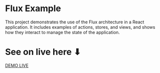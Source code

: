 # Flux Example

This project demonstrates the use of the Flux architecture in a React application. It includes examples of actions, stores, and views, and shows how they interact to manage the state of the application.

# See on live here ⬇

[DEMO LIVE]()

